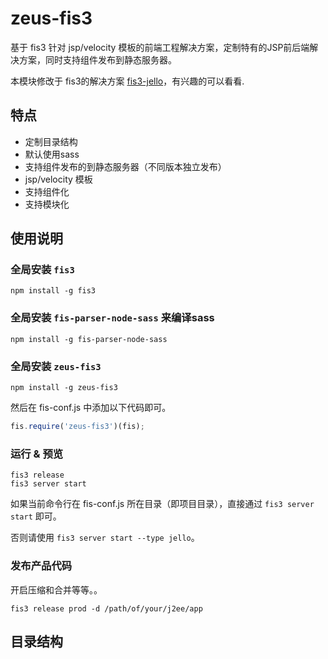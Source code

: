 # zeus-fis3

基于 fis3 针对 jsp/velocity 模板的前端工程解决方案，定制特有的JSP前后端解决方案，同时支持组件发布到静态服务器。

本模块修改于 fis3的解决方案 [fis3-jello](https://github.com/fex-team/fis3-jello "https://github.com/fex-team/fis3-jello")，有兴趣的可以看看.

## 特点

- 定制目录结构
- 默认使用sass
- 支持组件发布的到静态服务器（不同版本独立发布）
- jsp/velocity 模板
- 支持组件化
- 支持模块化


## 使用说明

### 全局安装 `fis3`

	npm install -g fis3

### 全局安装 `fis-parser-node-sass` 来编译sass

	npm install -g fis-parser-node-sass

### 全局安装 `zeus-fis3`

	npm install -g zeus-fis3


然后在 fis-conf.js 中添加以下代码即可。

```js
fis.require('zeus-fis3')(fis);
```

### 运行 & 预览

	fis3 release
	fis3 server start

如果当前命令行在 fis-conf.js 所在目录（即项目目录），直接通过 `fis3 server start` 即可。

否则请使用 `fis3 server start --type jello`。


### 发布产品代码

开启压缩和合并等等。。

	fis3 release prod -d /path/of/your/j2ee/app

## 目录结构
